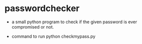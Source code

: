 # passwordchecker
- a small python program to check if the given password is ever compromised or not.

- command to run
 python checkmypass.py <your password>